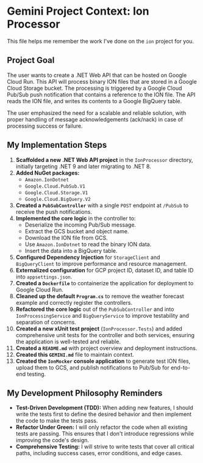 # Gemini Project Context: Ion Processor

This file helps me remember the work I've done on the `ion` project for you.

## Project Goal

The user wants to create a .NET Web API that can be hosted on Google Cloud Run. This API will process binary ION files that are stored in a Google Cloud Storage bucket. The processing is triggered by a Google Cloud Pub/Sub push notification that contains a reference to the ION file. The API reads the ION file, and writes its contents to a Google BigQuery table.

The user emphasized the need for a scalable and reliable solution, with proper handling of message acknowledgements (ack/nack) in case of processing success or failure.

## My Implementation Steps

1.  **Scaffolded a new .NET Web API project** in the `IonProcessor` directory, initially targeting .NET 9 and later migrating to .NET 8.
2.  **Added NuGet packages:**
    *   `Amazon.IonDotnet`
    *   `Google.Cloud.PubSub.V1`
    *   `Google.Cloud.Storage.V1`
    *   `Google.Cloud.BigQuery.V2`
3.  **Created a `PubSubController`** with a single `POST` endpoint at `/PubSub` to receive the push notifications.
4.  **Implemented the core logic** in the controller to:
    *   Deserialize the incoming Pub/Sub message.
    *   Extract the GCS bucket and object name.
    *   Download the ION file from GCS.
    *   Use `Amazon.IonDotnet` to read the binary ION data.
    *   Insert the data into a BigQuery table.
5.  **Configured Dependency Injection** for `StorageClient` and `BigQueryClient` to improve performance and resource management.
6.  **Externalized configuration** for GCP project ID, dataset ID, and table ID into `appsettings.json`.
7.  **Created a `Dockerfile`** to containerize the application for deployment to Google Cloud Run.
8.  **Cleaned up the default `Program.cs`** to remove the weather forecast example and correctly register the controllers.
9.  **Refactored the core logic** out of the `PubSubController` and into `IonProcessingService` and `BigQueryService` to improve testability and separation of concerns.
10. **Created a new xUnit test project** (`IonProcessor.Tests`) and added comprehensive unit tests for the controller and both services, ensuring the application is well-tested and reliable.
11. **Created a `README.md`** with project overview and deployment instructions.
12. **Created this `GEMINI.md`** file to maintain context.
13. **Created the `IonMocker` console application** to generate test ION files, upload them to GCS, and publish notifications to Pub/Sub for end-to-end testing.

## My Development Philosophy Reminders

*   **Test-Driven Development (TDD):** When adding new features, I should write the tests first to define the desired behavior and then implement the code to make the tests pass.
*   **Refactor Under Green:** I will only refactor the code when all existing tests are passing. This ensures that I don't introduce regressions while improving the code's design.
*   **Comprehensive Testing:** I will strive to write tests that cover all critical paths, including success cases, error conditions, and edge cases.
